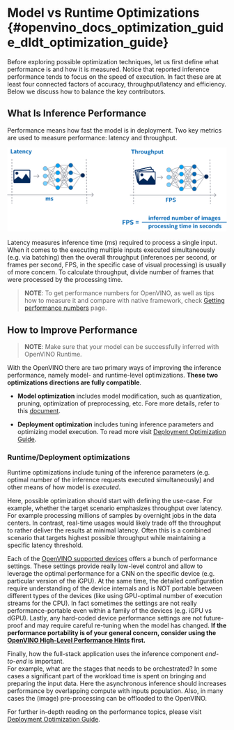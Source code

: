 # Model vs Runtime Optimizations {#openvino_docs_optimization_guide_dldt_optimization_guide}


Before exploring possible optimization techniques, let us first define what performance is and how it is measured.
Notice that reported inference performance tends to focus on the speed of execution. In fact these are at least four connected factors of accuracy, throughput/latency and efficiency.
Below we discuss how to balance the key contributors. 

## What Is Inference Performance 

Performance means how fast the model is in deployment. Two key metrics are used to measure performance: latency and throughput. 

![](../img/LATENCY_VS_THROUGHPUT.svg)

Latency measures inference time (ms) required to process a single input. When it comes to the executing multiple inputs executed simultaneously (e.g. via batching) then the overall throughput (inferences per second, or frames per second, FPS, in the specific case of visual processing) is usually of more concern.
To calculate throughput, divide number of frames that were processed by the processing time.   

> **NOTE**: To get performance numbers for OpenVINO, as well as tips how to measure it and compare with native framework, check [Getting performance numbers](../MO_DG/prepare_model/Getting_performance_numbers.md) page.
 
## How to Improve Performance 

> **NOTE**: Make sure that your model can be successfully inferred with OpenVINO Runtime. 

With the OpenVINO there are two primary ways of improving the inference performance, namely model- and runtime-level optimizations. **These two optimizations directions are fully compatible**. 

- **Model optimization** includes model modification, such as quantization, pruning, optimization of preprocessing, etc. Fore more details, refer to this [document](./model_optimization_guide.md).

- **Deployment optimization**  includes tuning inference parameters and optimizing model execution. To read more visit [Deployment Optimization Guide](../optimization_guide/dldt_deployment_optimization_guide.md).


### **Runtime**/Deployment optimizations
Runtime optimizations include tuning of the inference parameters (e.g. optimal number of the inference requests executed simultaneously) and other means of how model is _executed_. 

Here, possible optimization should start with defining the use-case. For example, whether the target scenario emphasizes throughput over latency. For example processing millions of samples by overnight jobs in the data centers.
In contrast, real-time usages would likely trade off the throughput to rather deliver the results at minimal latency. 
Often this is a combined scenario that targets highest possible throughput while maintaining a specific latency threshold.

Each of the [OpenVINO supported devices](../OV_Runtime_UG/supported_plugins/Device_Plugins.md) offers a bunch of performance settings. These settings provide really low-level control and allow to leverage the optimal performance for a CNN on the specific device (e.g. particular version of the iGPU). At the same time, the detailed configuration require understanding of the device internals and is NOT portable between different types of the devices (like using GPU-optimal number of execution streams for the CPU). In fact sometimes the settings are not really performance-portable even within a family of the devices (e.g. iGPU vs dGPU). Lastly, any hard-coded device performance settings are not future-proof​ and may require careful re-tuning when the model has changed.
**If the performance portability is of your general concern, consider using the [OpenVINO High-Level Performance Hints](../OV_Runtime_UG/performance_hints.md) first.**  

Finally, how the full-stack application uses the inference component _end-to-end_ is important.  
For example, what are the stages that needs to be orchestrated? In some cases a significant part of the workload time is spent on bringing and preparing the input data. Here the asynchronous inference should  increases performance by overlapping compute with inputs population. Also, in many cases the (image) pre-processing can be offloaded to the OpenVINO.

For further in-depth reading on the performance topics, please visit [Deployment Optimization Guide](../optimization_guide/dldt_deployment_optimization_guide.md).

